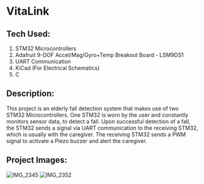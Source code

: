 # VitaLink

## Tech Used:
1. STM32 Microcontrollers
1. Adafruit 9-DOF Accel/Mag/Gyro+Temp Breakout Board - LSM9DS1
1. UART Communication
1. KiCad (For Electrical Schematics)
1. C
   
## Description:
This project is an elderly fall detection system that makes use of two STM32 Microcontrollers. One STM32 is worn by the user and constantly monitors sensor data, to detect a fall. Upon successful detection of a fall, the STM32 sends a signal via UART communication
to the receiving STM32, which is usually with the caregiver. The receiving STM32 sends a PWM signal to activate a Piezo buzzer and alert the caregiver. 

## Project Images:
![IMG_2345](https://github.com/user-attachments/assets/67522fd7-e0b5-4828-a28c-818e73f870ef)
![IMG_2352](https://github.com/user-attachments/assets/d71592e1-1b0f-493c-934b-dadba0b422b6)



